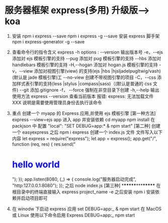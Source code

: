 # 服务器框架 express(多用) 升级版--> koa

1. 安装
   npm i express --save
   npm i express -g --save
   安装 express 脚手架
   npm i express-generator -g --save

2. 查看命令行的指令含义
   express -h
   options :
   --version 输出版本号
   -e，--ejs 添加对 ejs 模板引擎的支持
   --pug 添加对 pug 模板引擎的支持
   --hbs 添加对 handlebars 模板引擎的支持
   -H,--hogan 添加对 hogan.js 模板引擎的支持
   -v，--view <engine>添加对视图引擎(view) <engine>的支持(ejs |hbs |hjsljadelpugItwig/vash)(默认是 jade 模板引擎)工
   --no-view 创建不带视图引擎的项目
   -C，--css <engine>添加样式表引擎<engine>的支持(less |stylus |compass|sass)（(默认是普通的 css 文件)
   --git 添加.gitignore
   -f， --force 强制在非空目录下创建
   -h,--help 输出使用方法
   express --version 查看当前版本
   报错: express: 无法加载文件 XXX 说明是需要使用管理员身份去执行该命令

3. 重点
   创建一个 myapp 的 Express 应用,并使用 ejs 模板引擎
   [第一种方法]
   express --view=ejs app
   进入 app 并安装依赖
   cd myapp
   npm install
   在 packjson 中 配置 "local": "SET DEBUG=app:\* & npm start"
   [第二种] 创建一个 easyexpress 之后 npm i express
   创建一个 index.js 文件 文件写入以下内容
   let express = require("express");
   let app = express();
   app.get("/", function (req, res) {
   res.send("<h1 style='color: blue;'> hello world</h1>");
   });
   app.listen(8080, (\_) => {
   console.log("服务器启动完成", "http:127.0.0.1:8080");
   });
   之后 node index.js
   [第三种] \***\*\*\*\*\***\*\*\***\*\*\*\*\***
   在根目录中的终端直接输入 express project_name -e
   之后安装 npm i 安装依赖并启动项目即可

4. 在 winodw 下启动 express 应用
   set DEBUG=app:_ & npm start
   在 MacOS 或 Linux 使用以下命令启用 Express
   DEBUG=app:_ npm start
